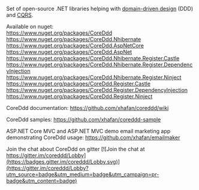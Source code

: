 Set of open-source .NET libraries helping with [domain-driven design](https://stackoverflow.com/questions/1222392/can-someone-explain-domain-driven-design-ddd-in-plain-english-please) (DDD) and [CQRS](https://martinfowler.com/bliki/CQRS.html).

Available on nuget:  
https://www.nuget.org/packages/CoreDdd  
https://www.nuget.org/packages/CoreDdd.Nhibernate  
https://www.nuget.org/packages/CoreDdd.AspNetCore  
https://www.nuget.org/packages/CoreDdd.AspNet  
https://www.nuget.org/packages/CoreDdd.Nhibernate.Register.Castle  
https://www.nuget.org/packages/CoreDdd.Nhibernate.Register.DependencyInjection  
https://www.nuget.org/packages/CoreDdd.Nhibernate.Register.Ninject  
https://www.nuget.org/packages/CoreDdd.Register.Castle  
https://www.nuget.org/packages/CoreDdd.Register.DependencyInjection  
https://www.nuget.org/packages/CoreDdd.Register.Ninject  

CoreDdd documentation: https://github.com/xhafan/coreddd/wiki  

CoreDdd samples: https://github.com/xhafan/coreddd-sample  

ASP.NET Core MVC and ASP.NET MVC demo email marketing app demonstrating CoreDdd usage: https://github.com/xhafan/emailmaker

Join the chat about CoreDdd on gitter [![Join the chat at https://gitter.im/coreddd/Lobby](https://badges.gitter.im/coreddd/Lobby.svg)](https://gitter.im/coreddd/Lobby?utm_source=badge&utm_medium=badge&utm_campaign=pr-badge&utm_content=badge)
